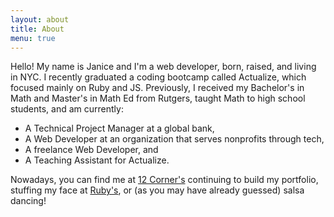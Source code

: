 ```yaml
---
layout: about
title: About
menu: true
---
```


Hello! My name is Janice and I'm a web developer, born, raised, and living in NYC. I recently graduated a coding bootcamp called Actualize, which focused mainly on Ruby and JS. Previously, I received my Bachelor's in Math and Master's in Math Ed from Rutgers, taught Math to high school students, and am currently:
* A Technical Project Manager at a global bank,
* A Web Developer at an organization that serves nonprofits through tech,
* A freelance Web Developer, and
* A Teaching Assistant for Actualize.

Nowadays, you can find me at [12 Corner's](https://www.yelp.com/biz/12-corners-coffee-new-york) continuing to build my portfolio, stuffing my face at [Ruby's](https://www.yelp.com/biz/rubys-murray-hill-new-york), or (as you may have already guessed) salsa dancing!
